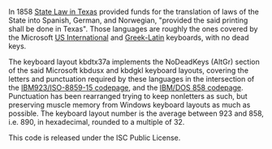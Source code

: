 In 1858 [State Law in Texas](https://texashistory.unt.edu/ark:/67531/metapth6730/m1/1095/) provided funds for the translation of laws of the State into Spanish, German, and Norwegian, "provided the said printing shall be done in Texas". Those languages are roughly the ones covered by the Microsoft [US International](https://kbdlayout.info/kbdusx) and [Greek-Latin](https://kbdlayout.info/kbdgkl) keyboards, with no dead keys. 

The keyboard layout kbdtx37a implements the NoDeadKeys (AltGr) section of the said Microsoft kbdusx and kbdgkl keyboard layouts, covering the letters and punctuation required by these languages in the intersection of the [IBM923/ISO-8859-15 codepage](https://en.wikipedia.org/wiki/Latin_9), and the [IBM/DOS 858 codepage](https://en.wikipedia.org/wiki/CP858). Punctuation has been rearranged trying to keep nonletters as such, but preserving muscle memory from Windows keyboard layouts as much as possible. The keyboard layout number is the average between 923 and 858, i.e. 890, in hexadecimal, rounded to a multiple of 32.

This code is released under the ISC Public License.
